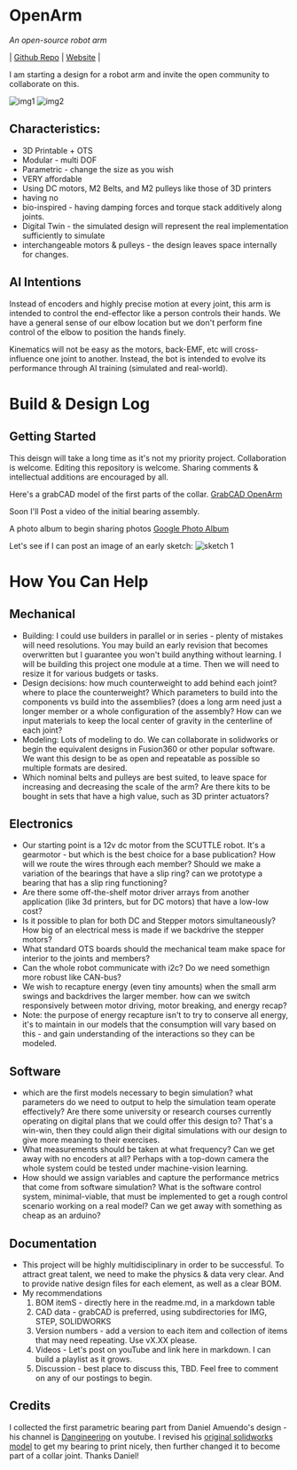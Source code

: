 # OpenArm
_An open-source robot arm_

| [Github Repo](https://github.com/dmalawey/OpenArm ':class=button') 
| [Website](https://docsify-this.net/?basePath=https://raw.githubusercontent.com/dmalawey/OpenArm/main&sidebar=true#/?show-page-options=true ':class=button')
| 

I am starting a design for a robot arm and invite the open community to collaborate on this.  

![img1](https://d2t1xqejof9utc.cloudfront.net/screenshots/pics/42bde2079c49b20d65c9337484c22407/large.PNG)
![img2](https://d2t1xqejof9utc.cloudfront.net/screenshots/pics/66d2971d7f5fd3bfa806faa31e257edc/large.png)

## Characteristics:

* 3D Printable + OTS
* Modular - multi DOF
* Parametric - change the size as you wish
* VERY affordable
* Using DC motors, M2 Belts, and M2 pulleys like those of 3D printers
* having no
* bio-inspired - having damping forces and torque stack additively along joints.
* Digital Twin - the simulated design will represent the real implementation sufficiently to simulate
* interchangeable motors & pulleys - the design leaves space internally for changes.

## AI Intentions
Instead of encoders and highly precise motion at every joint, this arm is intended to control the end-effector like a person controls their hands.  We have a general sense of our elbow location but we don't perform fine control of the elbow to position the hands finely.  

Kinematics will not be easy as the motors, back-EMF, etc will cross-influence one joint to another.  Instead, the bot is intended to evolve its performance through AI training (simulated and real-world).

# Build & Design Log

## Getting Started
This deisgn will take a long time as it's not my priority project.  Collaboration is welcome.  Editing this repository is welcome.  Sharing comments & intellectual additions are encouraged by all.

Here's a grabCAD model of the first parts of the collar.
[GrabCAD OpenArm](https://grabcad.com/library/openarm-2 ':class=button')


Soon I'll Post a video of the initial bearing assembly.

A photo album to begin sharing photos
[Google Photo Album](https://photos.app.goo.gl/zSo8spTBcs2SwBfr6 ':class=button')

Let's see if I can post an image of an early sketch:
![sketch 1](https://photos.app.goo.gl/fd8ezmeAaVzynse1A)

# How You Can Help

## Mechanical
* Building: I could use builders in parallel or in series - plenty of mistakes will need resolutions.  You may build an early revision that becomes overwritten but I guarantee you won't build anything without learning.  I will be building this project one module at a time.  Then we will need to resize it for various budgets or tasks.
* Design decisions: how much counterweight to add behind each joint?  where to place the counterweight?  Which parameters to build into the components vs build into the assemblies?  (does a long arm need just a longer member or a whole configuration of the assembly?  How can we input materials to keep the local center of gravity in the centerline of each joint?
* Modeling:  Lots of modeling to do. We can collaborate in solidworks or begin the equivalent designs in Fusion360 or other popular software.  We want this design to be as open and repeatable as possible so multiple formats are desired.
* Which nominal belts and pulleys are best suited, to leave space for increasing and decreasing the scale of the arm?  Are there kits to be bought in sets that have a high value, such as 3D printer actuators?

## Electronics
* Our starting point is a 12v dc motor from the SCUTTLE robot.  It's a gearmotor - but which is the best choice for a base publication?  How will we route the wires through each member?  Should we make a variation of the bearings that have a slip ring?  can we prototype a bearing that has a slip ring functioning?
* Are there some off-the-shelf motor driver arrays from another application (like 3d printers, but for DC motors) that have a low-low cost?
* Is it possible to plan for both DC and Stepper motors simultaneously?  How big of an electrical mess is made if we backdrive the stepper motors?
* What standard OTS boards should the mechanical team make space for interior to the joints and members?
* Can the whole robot communicate with i2c?  Do we need somethign more robust like CAN-bus?
* We wish to recapture energy (even tiny amounts) when the small arm swings and backdrives the larger member.  how can we switch responsively between motor driving, motor breaking, and energy recap?
* Note: the purpose of energy recapture isn't to try to conserve all energy, it's to maintain in our models that the consumption will vary based on this - and gain understanding of the interactions so they can be modeled.

## Software
* which are the first models necessary to begin simulation?  what parameters do we need to output to help the simulation team operate effectively?  Are there some university or research courses currently operating on digital plans that we could offer this design to?  That's a win-win, then they could align their digital simulations with our design to give more meaning to their exercises.
* What measurements should be taken at what frequency?  Can we get away with no encoders at all?  Perhaps with a top-down camera the whole system could be tested under machine-vision learning.
* How should we assign variables and capture the performance metrics that come from software simulation?  What is the software control system, minimal-viable, that must be implemented to get a rough control scenario working on a real model?  Can we get away with something as cheap as an arduino?

## Documentation
* This project will be highly multidisciplinary in order to be successful.  To attract great talent, we need to make the physics & data very clear.  And to provide native design files for each element, as well as a clear BOM. 
* My recommendations
  1. BOM itemS - directly here in the readme.md, in a markdown table
  2. CAD data - grabCAD is preferred, using subdirectories for IMG, STEP, SOLIDWORKS
  3. Version numbers - add a version to each item and collection of items that may need repeating.  Use vX.XX please.
  4. Videos - Let's post on youTube and link here in markdown.  I can build a playlist as it grows.
  5. Discussion - best place to discuss this, TBD.  Feel free to comment on any of our postings to begin.

## Credits

I collected the first parametric bearing part from Daniel Amuendo's design - his channel is [Dangineering](https://www.youtube.com/@Dangineering) on youtube.  I revised his [original solidworks model](https://www.printables.com/model/263264-200mm-bore-5mm-bore-cheap-ultra-thin-parametric-ba/filess) to get my bearing to print nicely, then further changed it to become part of a collar joint.  Thanks Daniel!
